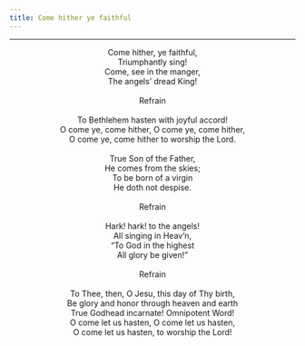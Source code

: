 ```yaml
---
title: Come hither ye faithful
---
```


---
<center>
Come hither, ye faithful,<br/>
Triumphantly sing!<br/>
Come, see in the manger,<br/>
The angels’ dread King!<br/>
<br/>
Refrain<br/>
<br/>
To Bethlehem hasten with joyful accord!<br/>
O come ye, come hither, O come ye, come hither,<br/>
O come ye, come hither to worship the Lord.<br/>
<br/>
True Son of the Father,<br/>
He comes from the skies;<br/>
To be born of a virgin<br/>
He doth not despise.<br/>
<br/>
Refrain<br/>
<br/>
Hark! hark! to the angels!<br/>
All singing in Heav’n,<br/>
“To God in the highest<br/>
All glory be given!”<br/>
<br/>
Refrain<br/>
<br/>
To Thee, then, O Jesu, this day of Thy birth,<br/>
Be glory and honor through heaven and earth<br/>
True Godhead incarnate! Omnipotent Word!<br/>
O come let us hasten, O come let us hasten,<br/>
O come let us hasten, to worship the Lord!
</center>